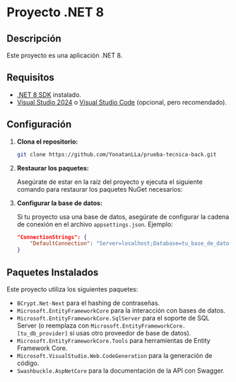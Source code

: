 # Proyecto .NET 8

## Descripción

Este proyecto es una aplicación .NET 8.

## Requisitos

- [.NET 8 SDK](https://dotnet.microsoft.com/download/dotnet/8.0) instalado.
- [Visual Studio 2024](https://visualstudio.microsoft.com/) o [Visual Studio Code](https://code.visualstudio.com/) (opcional, pero recomendado).

## Configuración

1. **Clona el repositorio:**

    ```bash
    git clone https://github.com/YonatanLLa/prueba-tecnica-back.git
    ```

2. **Restaurar los paquetes:**

    Asegúrate de estar en la raíz del proyecto y ejecuta el siguiente comando para restaurar los paquetes NuGet necesarios:

3. **Configurar la base de datos:**

    Si tu proyecto usa una base de datos, asegúrate de configurar la cadena de conexión en el archivo `appsettings.json`. Ejemplo:

    ```json
    "ConnectionStrings": {
        "DefaultConnection": "Server=localhost;Database=tu_base_de_datos;User Id=tu_usuario;Password=tu_contraseña;"
    }
    ```

  ## Paquetes Instalados

Este proyecto utiliza los siguientes paquetes:

- `BCrypt.Net-Next` para el hashing de contraseñas.
- `Microsoft.EntityFrameworkCore` para la interacción con bases de datos.
- `Microsoft.EntityFrameworkCore.SqlServer` para el soporte de SQL Server (o reemplaza con `Microsoft.EntityFrameworkCore.[tu_db_provider]` si usas otro proveedor de base de datos).
- `Microsoft.EntityFrameworkCore.Tools` para herramientas de Entity Framework Core.
- `Microsoft.VisualStudio.Web.CodeGeneration` para la generación de código.
- `Swashbuckle.AspNetCore` para la documentación de la API con Swagger.


